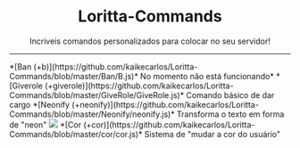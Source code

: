 <p align="center">
  <h1 align="center">Loritta-Commands</h1>
  <p align="center">Incriveis comandos personalizados para colocar no seu servidor!</p>
  <hr></hr>
</p>
*[Ban (+b)](https://github.com/kaikecarlos/Loritta-Commands/blob/master/Ban/B.js)* No momento não está funcionando*
*[Giverole (+giverole)](https://github.com/kaikecarlos/Loritta-Commands/blob/master/GiveRole/GiveRole.js)* Comando básico de dar cargo
*[Neonify (+neonify)](https://github.com/kaikecarlos/Loritta-Commands/blob/master/Neonify/neonify.js)* Transforma o texto em forma de "neon"
<img src="https://media.discordapp.net/attachments/398987569485971466/582710004793081867/unknown-1.png">
*[Cor (+cor)](https://github.com/kaikecarlos/Loritta-Commands/blob/master/cor/cor.js)* Sistema de "mudar a cor do usuário"
